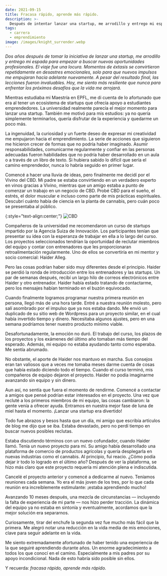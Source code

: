 ```yaml
---
date: 2021-09-15
title: Fracasa rápido, aprende más rápido.
description: >-
  Después de intentar lanzar una startup, me arrodillo y entrego mi espada para empezar a buscar nuevas oportunidades profesionales.
tags:
  - carrera
  - emprendimiento
image: /images/knight_surrender.webp
---
```


*Dos años después de tomar la iniciativa de lanzar una startup, me arrodillo y entrego mi espada para empezar a buscar nuevas oportunidades profesionales. El viaje fue una locura. Momentos de éxtasis se convirtieron repetidamente en desastres emocionales, solo para que nuevos impulsos me empujaran hacia adelante nuevamente. A pesar del resultado final, las lecciones fueron invaluables. Hoy, me siento más resiliente que nunca para enfrentar los próximos desafíos que la vida me arrojará.*

Mientras estudiaba mi Maestría en EPFL, me di cuenta de lo afortunado que era al tener un ecosistema de startups que ofrecía apoyo a estudiantes emprendedores. La universidad realmente parecía el mejor momento para lanzar una startup. También me motivó para mis estudios: ya no quería simplemente terminarlos, quería disfrutar de la experiencia y quedarme un poco más.

La ingenuidad, la curiosidad y un fuerte deseo de expresar mi creatividad me empujaron hacia el emprendimiento. La serie de acciones que siguieron me hicieron crecer de formas que no podría haber imaginado. Asumir responsabilidades, comunicarme regularmente y confiar en las personas adecuadas fueron habilidades que no podría haber desarrollado en un aula o a través de un libro de texto. Si hubiera sabido lo difícil que sería el camino emprendedor, nunca lo habría seguido en primer lugar.

Comencé a hacer una lluvia de ideas, pero finalmente me decidí por el Vivino del CBD. Mi padre se estaba convirtiendo en un verdadero experto en vinos gracias a Vivino, mientras que un amigo estaba a punto de comenzar un trabajo en un negocio de CBD. Probé CBD para el sueño, el estrés, el dolor muscular e incluso como parte de mis prácticas espirituales. Descubrí cuánto había de ciencia en la planta de cannabis, pero cuán poco se presentaba al público.

{:style="text-align:center;"}
![CBD](https://miro.medium.com/max/1400/0*RapTk4VMeNkn3yNC)

Compañeros de la universidad me recomendaron un curso de startups impartido por la Agencia Suiza de Innovación. Los participantes tenían que presentar su idea con la esperanza de trabajar en ella a lo largo del curso. Los proyectos seleccionados tendrían la oportunidad de reclutar miembros del equipo y contar con entrenadores que les proporcionaran retroalimentación regularmente. Uno de ellos se convertiría en mi mentor y socio comercial: Haider Alleg.

Pero las cosas podrían haber sido muy diferentes desde el principio. Haider se perdió la ronda de introducción entre los entrenadores y las startups. Un par de semanas después, recibí un largo hilo de correos electrónicos entre Haider y otro entrenador. Haider había estado tratando de contactarme, pero los mensajes habían terminado en el buzón equivocado.

Cuando finalmente logramos programar nuestra primera reunión en persona, llegó más de una hora tarde. Entré a nuestra reunión molesto, pero salí asombrado por el impulso que ya nos estaba dando. Me envió un duplicado de su sitio web de Wordpress para un proyecto similar, en el cual había invertido tiempo y dinero. Necesitaba algunos ajustes, pero en una semana podríamos tener nuestro producto mínimo viable.

Desafortunadamente, la emoción no duró. El trabajo del curso, los plazos de los proyectos y los exámenes del último año tomaban más tiempo del esperado. Además, mi equipo no estaba ayudando tanto como esperaba. Me sentía abrumado.

No obstante, el aporte de Haider nos mantuvo en marcha. Sus consejos eran tan valiosos que a veces me tomaba meses darme cuenta de cosas que había estado diciendo todo el tiempo. Cuando el curso terminó, mis compañeros de equipo dejaron el proyecto. Haider no podía imaginarme avanzando sin equipo y sin dinero.

Aun así, no sentía que fuera el momento de rendirme. Comencé a contactar a amigos que pensé podrían estar interesados en el proyecto. Una vez que recluté a los primeros miembros de mi equipo, las cosas cambiaron: la gente venía a ofrecer ayuda. Entramos en nuestra mejor fase de luna de miel hasta el momento. ¡Lanzar una startup era divertido!

Todo fue abrazos y besos hasta que un día, mi amigo que escribía artículos de blog me dijo que se iba. Estaba devastado, pero no perdí tiempo en buscar nuevos posibles reclutas.

Estaba discutiendo términos con un nuevo cofundador, cuando Haider llamó. Tenía un nuevo proyecto para mí. Su amigo había desarrollado una plataforma de comercio de productos agrícolas y quería desplegarla en nuevas industrias como el cannabis. Al principio, fui reacio. ¿Cómo podía dejar ir todo lo logrado en el último año? Después de ver la plataforma, se hizo más claro que este proyecto requería mi atención plena e indiscutida.

Cancelé el proyecto anterior y comencé a dedicarme al nuevo. Teníamos reuniones cada semana. Yo era el más joven de los tres, por lo que cada reunión era increíblemente estimulante: ¡estaba aprendiendo mucho!

Avanzando 10 meses después, una mezcla de circunstancias — incluyendo la falta de experiencia de mi parte — nos hizo perder tracción. La dinámica del equipo ya no estaba en sintonía y eventualmente, acordamos que la mejor solución era separarnos.

Curiosamente, tirar del enchufe la segunda vez fue mucho más fácil que la primera. Me alegró notar una reducción en la vida media de mis emociones, clave para seguir adelante en la vida.

Me siento extremadamente afortunado de haber tenido una experiencia de la que seguiré aprendiendo durante años. Un enorme agradecimiento a todos los que conocí en el camino. Especialmente a mis padres por su apoyo incondicional. Nada de esto habría sido posible sin ellos.

Y recuerda: *fracasa rápido, aprende más rápido.*